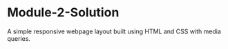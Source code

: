 # Module-2-Solution
A simple responsive webpage layout built using HTML and CSS with media queries.
